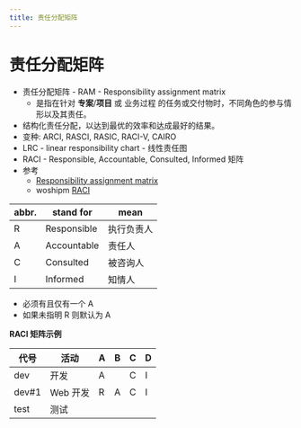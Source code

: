 ```yaml
---
title: 责任分配矩阵
---
```


# 责任分配矩阵

- 责任分配矩阵 - RAM - Responsibility assignment matrix
  - 是指在针对 **专案**/**项目** 或 业务过程 的任务或交付物时，不同角色的参与情形以及其责任。
- 结构化责任分配，以达到最优的效率和达成最好的结果。
- 变种: ARCI, RASCI, RASIC, RACI-V, CAIRO
- LRC - linear responsibility chart - 线性责任图
- RACI - Responsible, Accountable, Consulted, Informed 矩阵
- 参考
  - [Responsibility assignment matrix](https://en.wikipedia.org/wiki/Responsibility_assignment_matrix)
  - woshipm [RACI](http://www.woshipm.com/zhichang/1117848.html)

| abbr. | stand for   | mean       |
| ----- | ----------- | ---------- |
| R     | Responsible | 执行负责人 |
| A     | Accountable | 责任人     |
| C     | Consulted   | 被咨询人   |
| I     | Informed    | 知情人     |

- 必须有且仅有一个 A
- 如果未指明 R 则默认为 A

**RACI 矩阵示例**

| 代号  | 活动     | A   | B   | C   | D   |
| ----- | -------- | --- | --- | --- | --- |
| dev   | 开发     | A   |     | C   | I   |
| dev#1 | Web 开发 | R   | A   | C   | I   |
| test  | 测试     |

